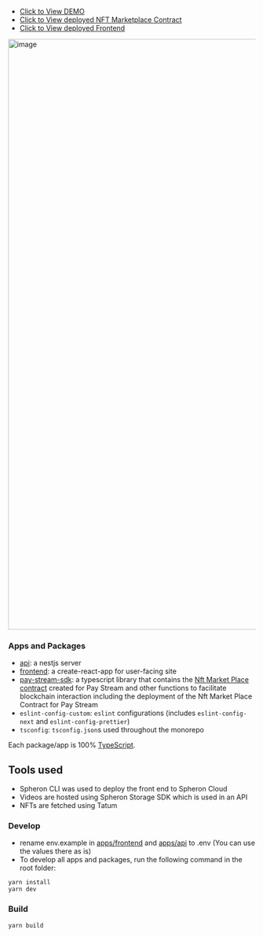- [Click to View DEMO](https://bit.ly/3Mj81x7)
- [Click to View deployed NFT Marketplace Contract](https://alfajores.celoscan.io/address/0x7daaf9b1b46eeb8309c9652c4d11600dbf66574f)
- [Click to View deployed Frontend](https://bafybeica4e2lrg672wsaptujt7ccny4mp7ej5rcp4qrthr63ckha663pha.ipfs.sphn.link/)


<img width="1201" alt="image" src="https://github.com/Havid-B/pay-stream/assets/86498114/264adf07-253a-4558-bbfc-8beb0ba67a0c">

### Apps and Packages

- [api](https://github.com/Havid-B/pay-stream/tree/main/apps/api): a nestjs server
- [frontend](https://github.com/Havid-B/pay-stream/tree/main/apps/frontend): a create-react-app for user-facing site
- [pay-stream-sdk](https://github.com/Havid-B/pay-stream/tree/main/packages/pay-stream-sdk): a typescript library that contains the [Nft Market Place contract](https://github.com/Havid-B/pay-stream/blob/main/packages/pay-stream-sdk/contracts/nft/LIQ_ERC721_Market_Place.sol) created for Pay Stream and other functions to facilitate blockchain interaction including the deployment of the Nft Market Place Contract for Pay Stream
- `eslint-config-custom`: `eslint` configurations (includes `eslint-config-next` and `eslint-config-prettier`)
- `tsconfig`: `tsconfig.json`s used throughout the monorepo

Each package/app is 100% [TypeScript](https://www.typescriptlang.org/).


## Tools used

- Spheron CLI was used to deploy the front end to Spheron Cloud
- Videos are hosted using Spheron Storage SDK which is used in an API
- NFTs are fetched using Tatum


### Develop
- rename env.example in [apps/frontend](https://github.com/Havid-B/pay-stream/blob/main/apps/frontend/.env-example) and [apps/api](https://github.com/Havid-B/pay-stream/blob/main/apps/api/.env.example) to .env (You can use the values there as is)
- To develop all apps and packages, run the following command in the root folder:

```
yarn install
yarn dev
```


### Build


```
yarn build
```

